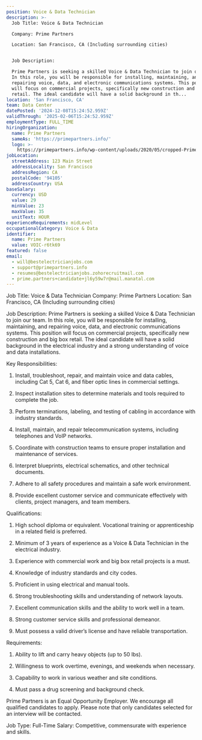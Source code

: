 ```yaml
---
position: Voice & Data Technician
description: >-
  Job Title: Voice & Data Technician

  Company: Prime Partners

  Location: San Francisco, CA (Including surrounding cities)


  Job Description:

  Prime Partners is seeking a skilled Voice & Data Technician to join our team.
  In this role, you will be responsible for installing, maintaining, and
  repairing voice, data, and electronic communications systems. This position
  will focus on commercial projects, specifically new construction and big box
  retail. The ideal candidate will have a solid background in th...
location: 'San Francisco, CA'
team: Data Center
datePosted: '2024-12-08T15:24:52.959Z'
validThrough: '2025-02-06T15:24:52.959Z'
employmentType: FULL_TIME
hiringOrganization:
  name: Prime Partners
  sameAs: 'https://primepartners.info/'
  logo: >-
    https://primepartners.info/wp-content/uploads/2020/05/cropped-Prime-Partners-Logo-NO-BG-1-1.png
jobLocation:
  streetAddress: 123 Main Street
  addressLocality: San Francisco
  addressRegion: CA
  postalCode: '94105'
  addressCountry: USA
baseSalary:
  currency: USD
  value: 29
  minValue: 23
  maxValue: 35
  unitText: HOUR
experienceRequirements: midLevel
occupationalCategory: Voice & Data
identifier:
  name: Prime Partners
  value: VOIC-r6tk69
featured: false
email:
  - will@bestelectricianjobs.com
  - support@primepartners.info
  - resumes@bestelectricianjobs.zohorecruitmail.com
  - prime.partners+candidate+jl6y59w7r@mail.manatal.com
---
```




Job Title: Voice & Data Technician
Company: Prime Partners
Location: San Francisco, CA (Including surrounding cities)

Job Description:
Prime Partners is seeking a skilled Voice & Data Technician to join our team. In this role, you will be responsible for installing, maintaining, and repairing voice, data, and electronic communications systems. This position will focus on commercial projects, specifically new construction and big box retail. The ideal candidate will have a solid background in the electrical industry and a strong understanding of voice and data installations.

Key Responsibilities:

1. Install, troubleshoot, repair, and maintain voice and data cables, including Cat 5, Cat 6, and fiber optic lines in commercial settings.

2. Inspect installation sites to determine materials and tools required to complete the job.

3. Perform terminations, labeling, and testing of cabling in accordance with industry standards.

4. Install, maintain, and repair telecommunication systems, including telephones and VoIP networks.

5. Coordinate with construction teams to ensure proper installation and maintenance of services.

6. Interpret blueprints, electrical schematics, and other technical documents.

7. Adhere to all safety procedures and maintain a safe work environment.

8. Provide excellent customer service and communicate effectively with clients, project managers, and team members.

Qualifications:

1. High school diploma or equivalent. Vocational training or apprenticeship in a related field is preferred.

2. Minimum of 3 years of experience as a Voice & Data Technician in the electrical industry.

3. Experience with commercial work and big box retail projects is a must.

4. Knowledge of industry standards and city codes.

5. Proficient in using electrical and manual tools.

6. Strong troubleshooting skills and understanding of network layouts.

7. Excellent communication skills and the ability to work well in a team.

8. Strong customer service skills and professional demeanor.

9. Must possess a valid driver’s license and have reliable transportation.

Requirements:

1. Ability to lift and carry heavy objects (up to 50 lbs).

2. Willingness to work overtime, evenings, and weekends when necessary.

3. Capability to work in various weather and site conditions.

4. Must pass a drug screening and background check.

Prime Partners is an Equal Opportunity Employer. We encourage all qualified candidates to apply. Please note that only candidates selected for an interview will be contacted.

Job Type: Full-Time
Salary: Competitive, commensurate with experience and skills.